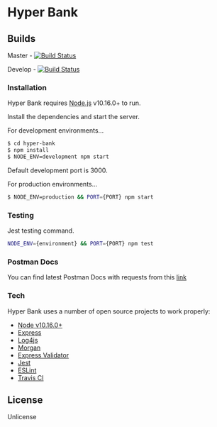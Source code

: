 # Hyper Bank

## Builds
Master - [![Build Status](https://travis-ci.org/volkancoskun/hyper-bank.svg?branch=master)](https://travis-ci.org/volkancoskun/hyper-bank)

Develop - [![Build Status](https://travis-ci.org/volkancoskun/hyper-bank.svg?branch=develop)](https://travis-ci.org/volkancoskun/hyper-bank)

### Installation

Hyper Bank requires [Node.js](https://nodejs.org/) v10.16.0+ to run.

Install the dependencies and start the server.

For development environments...

```sh
$ cd hyper-bank
$ npm install
$ NODE_ENV=development npm start
```
Default development port is 3000. 

For production environments...

```sh
$ NODE_ENV=production && PORT={PORT} npm start
```

### Testing

Jest testing command.

```sh
NODE_ENV={environment} && PORT={PORT} npm test
```

### Postman Docs

You can find latest Postman Docs with requests from this [link](https://documenter.getpostman.com/view/7076189/SWT8hfPn?version=latest)

### Tech

Hyper Bank uses a number of open source projects to work properly:

- [Node v10.16.0+](http://nodejs.org/)
- [Express](https://npmjs.com/package/express)
- [Log4js](https://www.npmjs.com/package/log4js)
- [Morgan](https://www.npmjs.com/package/morgan)
- [Express Validator](https://www.npmjs.com/package/express-validator)
- [Jest](https://jestjs.io/)
- [ESLint](https://www.npmjs.com/package/eslint)
- [Travis CI](https://travis-ci.org)

License
----

Unlicense